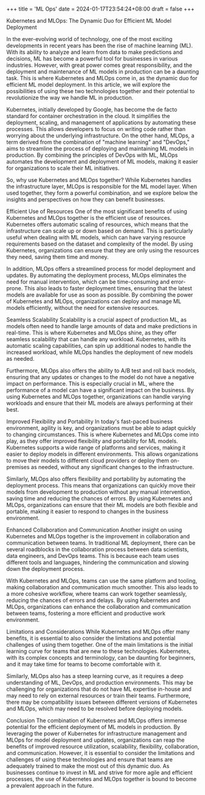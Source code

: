 +++
title = 'ML Ops'
date = 2024-01-17T23:54:24+08:00
draft = false
+++


Kubernetes and MLOps: The Dynamic Duo for Efficient ML Model Deployment

In the ever-evolving world of technology, one of the most exciting developments in recent years has been the rise of machine learning (ML). With its ability to analyze and learn from data to make predictions and decisions, ML has become a powerful tool for businesses in various industries. However, with great power comes great responsibility, and the deployment and maintenance of ML models in production can be a daunting task. This is where Kubernetes and MLOps come in, as the dynamic duo for efficient ML model deployment. In this article, we will explore the possibilities of using these two technologies together and their potential to revolutionize the way we handle ML in production.

Kubernetes, initially developed by Google, has become the de facto standard for container orchestration in the cloud. It simplifies the deployment, scaling, and management of applications by automating these processes. This allows developers to focus on writing code rather than worrying about the underlying infrastructure. On the other hand, MLOps, a term derived from the combination of "machine learning" and "DevOps," aims to streamline the process of deploying and maintaining ML models in production. By combining the principles of DevOps with ML, MLOps automates the development and deployment of ML models, making it easier for organizations to scale their ML initiatives.

So, why use Kubernetes and MLOps together? While Kubernetes handles the infrastructure layer, MLOps is responsible for the ML model layer. When used together, they form a powerful combination, and we explore below the insights and perspectives on how they can benefit businesses.

Efficient Use of Resources
One of the most significant benefits of using Kubernetes and MLOps together is the efficient use of resources. Kubernetes offers automatic scaling of resources, which means that the infrastructure can scale up or down based on demand. This is particularly useful when dealing with ML models, which can have varying resource requirements based on the dataset and complexity of the model. By using Kubernetes, organizations can ensure that they are only using the resources they need, saving them time and money.

In addition, MLOps offers a streamlined process for model deployment and updates. By automating the deployment process, MLOps eliminates the need for manual intervention, which can be time-consuming and error-prone. This also leads to faster deployment times, ensuring that the latest models are available for use as soon as possible. By combining the power of Kubernetes and MLOps, organizations can deploy and manage ML models efficiently, without the need for extensive resources.

Seamless Scalability
Scalability is a crucial aspect of production ML, as models often need to handle large amounts of data and make predictions in real-time. This is where Kubernetes and MLOps shine, as they offer seamless scalability that can handle any workload. Kubernetes, with its automatic scaling capabilities, can spin up additional nodes to handle the increased workload, while MLOps handles the deployment of new models as needed.

Furthermore, MLOps also offers the ability to A/B test and roll back models, ensuring that any updates or changes to the model do not have a negative impact on performance. This is especially crucial in ML, where the performance of a model can have a significant impact on the business. By using Kubernetes and MLOps together, organizations can handle varying workloads and ensure that their ML models are always performing at their best.

Improved Flexibility and Portability
In today's fast-paced business environment, agility is key, and organizations must be able to adapt quickly to changing circumstances. This is where Kubernetes and MLOps come into play, as they offer improved flexibility and portability for ML models. Kubernetes supports a wide range of platforms and services, making it easier to deploy models in different environments. This allows organizations to move their models to different cloud providers or deploy them on-premises as needed, without any significant changes to the infrastructure.

Similarly, MLOps also offers flexibility and portability by automating the deployment process. This means that organizations can quickly move their models from development to production without any manual intervention, saving time and reducing the chances of errors. By using Kubernetes and MLOps, organizations can ensure that their ML models are both flexible and portable, making it easier to respond to changes in the business environment.

Enhanced Collaboration and Communication
Another insight on using Kubernetes and MLOps together is the improvement in collaboration and communication between teams. In traditional ML deployment, there can be several roadblocks in the collaboration process between data scientists, data engineers, and DevOps teams. This is because each team uses different tools and languages, hindering the communication and slowing down the deployment process.

With Kubernetes and MLOps, teams can use the same platform and tooling, making collaboration and communication much smoother. This also leads to a more cohesive workflow, where teams can work together seamlessly, reducing the chances of errors and delays. By using Kubernetes and MLOps, organizations can enhance the collaboration and communication between teams, fostering a more efficient and productive work environment.

Limitations and Considerations
While Kubernetes and MLOps offer many benefits, it is essential to also consider the limitations and potential challenges of using them together. One of the main limitations is the initial learning curve for teams that are new to these technologies. Kubernetes, with its complex concepts and terminology, can be daunting for beginners, and it may take time for teams to become comfortable with it.

Similarly, MLOps also has a steep learning curve, as it requires a deep understanding of ML, DevOps, and production environments. This may be challenging for organizations that do not have ML expertise in-house and may need to rely on external resources or train their teams. Furthermore, there may be compatibility issues between different versions of Kubernetes and MLOps, which may need to be resolved before deploying models.

Conclusion
The combination of Kubernetes and MLOps offers immense potential for the efficient deployment of ML models in production. By leveraging the power of Kubernetes for infrastructure management and MLOps for model deployment and updates, organizations can reap the benefits of improved resource utilization, scalability, flexibility, collaboration, and communication. However, it is essential to consider the limitations and challenges of using these technologies and ensure that teams are adequately trained to make the most out of this dynamic duo. As businesses continue to invest in ML and strive for more agile and efficient processes, the use of Kubernetes and MLOps together is bound to become a prevalent approach in the future.
